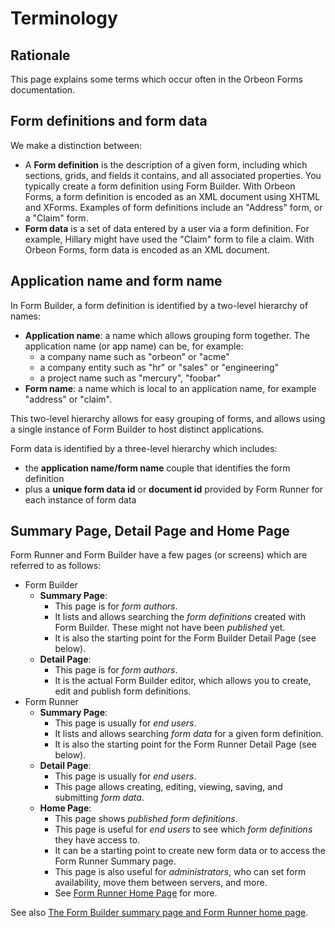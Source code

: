 # Terminology



## Rationale

This page explains some terms which occur often in the Orbeon Forms documentation.

## Form definitions and form data

We make a distinction between:

* A __Form definition__ is the description of a given form, including which sections, grids, and fields it contains, and all associated properties. You typically create a form definition using Form Builder. With Orbeon Forms, a form definition is encoded as an XML document using XHTML and XForms. Examples of form definitions include an "Address" form, or a "Claim" form.
* __Form data__ is a set of data entered by a user via a form definition. For example, Hillary might have used the "Claim" form to file a claim. With Orbeon Forms, form data is encoded as an XML document.

## Application name and form name

In Form Builder, a form definition is identified by a two-level hierarchy of names:

- __Application name__: a name which allows grouping form together. The application name (or app name) can be, for example:
  - a company name such as "orbeon" or "acme"
  - a company entity such as "hr" or "sales" or "engineering"
  - a project name such as "mercury", "foobar"
- __Form name__: a name which is local to an application name, for example "address" or "claim".

This two-level hierarchy allows for easy grouping of forms, and allows using a single instance of Form Builder to host distinct applications.

Form data is identified by a three-level hierarchy which includes:

- the __application name/form name__ couple that identifies the form definition
- plus a __unique form data id__ or __document id__ provided by Form Runner for each instance of form data

## Summary Page, Detail Page and Home Page

Form Runner and Form Builder have a few pages (or screens) which are referred to as follows:

- Form Builder
  - __Summary Page__:
    - This page is for *form authors*.
    - It lists and allows searching the *form definitions* created with Form Builder. These might not have been *published* yet.
    - It is also the starting point for the Form Builder Detail Page (see below).
  - __Detail Page__:
    - This page is for *form authors*.
    - It is the actual Form Builder editor, which allows you to create, edit and publish form definitions.
- Form Runner
  - __Summary Page__:
    - This page is usually for *end users*.
    - It lists and allows searching *form data* for a given form definition.
    - It is also the starting point for the Form Runner Detail Page (see below).
  - __Detail Page__:
    - This page is usually for *end users*.
    - This page allows creating, editing, viewing, saving, and submitting *form data*.
  - __Home Page__:
    - This page shows *published form definitions*.
    - This page is useful for *end users* to see which *form definitions* they have access to.
    - It can be a starting point to create new form data or to access the Form Runner Summary page.
    - This page is also useful for *administrators*, who can set form availability, move them between servers, and more.
    - See [Form Runner Home Page](../../form-runner/feature/home-page.md) for more.

See also [The Form Builder summary page and Form Runner home page](http://blog.orbeon.com/2014/06/the-form-builder-summary-page-and-form.html).
